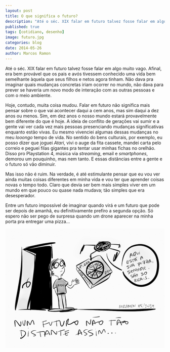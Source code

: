 ```yaml
---
layout: post
title: O que significa o futuro?
description: "Até o séc. XIX falar em futuro talvez fosse falar em algo muito vago. Afinal, era bem provável que os pais e avós tivessem conhecido uma vida bem semelhante àquela que seus filhos e netos agora tinham."
published: true
tags: [cotidiano, desenho]
image: futuro.jpg
categories: blog
date: 2014-05-26
author: Marcos Ramon
---
```


Até o séc. XIX falar em futuro talvez fosse falar em algo muito vago. Afinal, era bem provável que os pais e avós tivessem conhecido uma vida bem semelhante àquela que seus filhos e netos agora tinham. Não dava pra imaginar quais mudanças concretas iriam ocorrer no mundo, não dava para prever se haveria um novo modo de interação com as outras pessoas e com o meio ambiente.
     
Hoje, contudo, muita coisa mudou. Falar em futuro não significa mais pensar sobre o que vai acontecer daqui a cem anos, mas sim daqui a dez anos ou menos. Sim, em dez anos o nosso mundo estará provavelmente bem diferente do que é hoje. A ideia de conflito de gerações vai sumir e a gente vai ver cada vez mais pessoas presenciando mudanças significativas enquanto estão vivas. Eu mesmo vivenciei algumas dessas mudanças no meu *looongo* tempo de vida. No sentido do bens culturais, por exemplo, eu posso dizer que joguei *Atari*, vivi o auge da fita cassete, mandei carta pelo correio e peguei filas gigantes pra tentar usar minhas fichas no orelhão. Disso pro Playstation 4, música via *streaming*, email e *smartphones*, demorou um pouquinho, mas nem tanto. E essas distâncias entre a gente e o futuro só vão diminuir.
     
Mas isso não é ruim. Na verdade, é até estimulante pensar que eu vou ver ainda muitas coisas diferentes em minha vida e vou ter que aprender coisas novas o tempo todo. Claro que devia ser bem mais simples viver em um mundo em que pouco ou quase nada mudava; tão simples que era desesperador.
     
Entre um futuro impossível de imaginar quando virá e um futuro que pode ser depois de amanhã, eu definitivamente prefiro a segunda opção. Só espero não ser pego de surpresa quando um drone aparecer na minha porta pra entregar uma pizza...

<img src="/assets/images/futuro.jpg">
